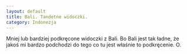 ```yaml
---
layout: default
title: Bali. Tandetne widoczki.
category: Indonezja
---
```


Mniej lub bardziej podkręcone widoczki z Bali. Bo Bali jest tak ładne, że jakoś mi bardzo podchodzi do tego co tu jest właśnie 
to podkręcenie. O.

